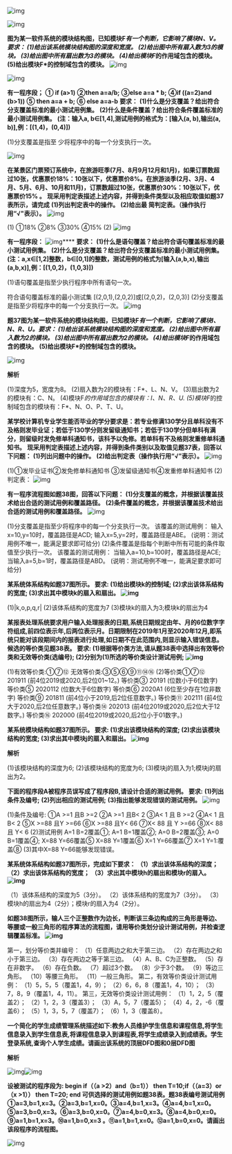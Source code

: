 ![img](https://file.biguotk.com/img/topic/20230520113509_64683fedb544a.png)

![img](https://file.biguotk.com/img/topic/20230520113509_64683fedb548b.png)

**图为某一软件系统的模块结构图，已知模块F*有一个判断，它影响了模块N、V。要求：
(1)给出该系统模块结构图的深度和宽度。
(2)给出图中所有扇入数为3的模块。
(3)给出图中所有扇出数为3的模块。
(4)给出模块F*的作用域包含的模块。**
**(5)给出模块F*的控制域包含的模块。**
![img](https://file.biguotk.com/img/topic/20230520113509_64683fedb53c8.png)

![img](https://file.biguotk.com/img/topic/20230520113509_64683fedb540a.png)

**有一程序段；**
**① if (a>1)**
**②then a=a/b;**
**③else a=a * b;**
**④if ((a=2)and (b>1))**
**⑤ then a=a + b;**
**⑥ else a=a-b**
**要求：**
**(1)什么是分支覆盖？给出符合分支覆盖标准的最小测试用例集。**
**(2)什么是条件覆盖？给出符合条件覆盖标准的最小测试用例集。**
**(注：输入a, b∈[1,4],测试用例的格式为：[输入(a, b),输出(a, b)],例：[(1,4)，(0,4)])**

(1)分支覆盖是指至 少将程序中的每一个分支执行一次。

![img](https://file.biguotk.com/img/topic/PM1680764289EEHU54471.jpg)

**在某景区门票预订系统中，在旅游旺季(7月、8月9月12月和1月)，如果订票数超过10张，优惠票价18%：10张以下，优惠票价8%。在旅游淡季(2月、3月、4月、5月、6月、10月和11月)，订票数超过10张，优惠票价30%：10张以下，优惠票价15% 。**
**现采用判定表描述上述内容，并得到条件类型以及相应取值如题37表所示，请完成**
**(1)列出判定表中的操作。**
**(2)给出最 简判定表。（操作执行用“√"表示）。**
![img](https://file.biguotk.com/img/topic/OP1680764289HTNX15474.jpg)

(1) ①18% ②8%
③30% ④15%
(2) ![img](https://file.biguotk.com/img/topic/JG1680764289RZER37004.jpg)

**有一程序段：**
![img](https://file.biguotk.com/img/topic/20220822170613_63034705648cd.png)****
**要求：**
**(1)什么是语句覆盖？给出符合语句覆盖标准的最小测试用例集。**
**(2)什么是分支覆盖？给出符合分支覆盖标准的最小测试用例集。**
**(注：a,x∈[1,2]整数，b∈[0,1]的整数，测试用例的格式为[输入(a,b,x),输出(a,b,x)],例：[(1,0,2)，(1,0,3)])**

(1)语句覆盖是指至少执行程序中所有语句一次。

符合语句覆盖标准的最小测试集
[(2,0,1),(2,0,2)]或[(2,0,2)，(2,0,3)]
(2)分支覆盖是指至少将程序中的每一个分支执行一次。
![img](https://file.biguotk.com/img/topic/20220822170613_6303470564913.png)

**题37图为某一软件系统的模块结构图，已知模块F*有一个判断，它影响了模块I、N、R、U。要求：
(1)给出该系统模块结构图的深度和宽度。
(2)给出图中所有扇入数为2的模块。
(3)给出图中所有扇出数为2的模块。
(4)给出模块F*的作用域包含的模块。**
**(5)给出模块F*的控制域包含的模块。**

![img](https://file.biguotk.com/img/topic/20220822170613_6303470564889.png)

**解析**

(1)深度为5，宽度为8。
(2)扇入数为2的模块有：F*、L、N、V。
(3)扇出数为2的模块有：C、N。
(4)模块F*的作用域包含的模块有：I、N、R、U.
(5)模块F*的控制域包含的模块有：F*、N、O、P、T、U。



**某学校计算机专业学生能否毕业的学分要求是：若专业修满130学分且单科没有不及格则发毕业证；若低于130学分则发留级通知书；若低于130学分但单科有满分，则留级时发免修单科通知书，该科予以免修。若单科有不及格则发重修单科通知书。**
**现采用判定表描述上述内容，并得到条件类别以及取值见题37表，回答以下问题：**
**(1)列出问题中的操作。**
**(2)给出判定表（操作执行用“√”表示）。**
![img](https://file.biguotk.com/img/topic/CE1653269618NLBU49838.jpg)

(1)①发毕业证书②发免修单科通知书
③发留级通知书④发重修单科通知书
(2)判定表：
![img](https://file.biguotk.com/img/topic/XA1653269618RXPZ69121.jpg)

**有一程序流程图如题38图，回答以下问题：**
**(1)分支覆盖的概念，并根据该覆盖技术给出合适的测试用例和覆盖路径。**
**(2)条件覆盖的概念，并根据该覆盖技术给出合适的测试用例和覆盖路径。**
![img](https://file.biguotk.com/img/topic/QS1653269618HUUN87853.jpg)

(1)分支覆盖是指至少将程序中的每一个分支执行一次。
该覆盖的测试用例：
输入x=10,y=10时，覆盖路径是ACD;
输入x=5,y=2时，覆盖路径是ABE。
(说明：测试用例不唯一，能满足要求即可给分)
(2)条件覆盖是指每个判断中所有可能的条件取值至少执行一次。
该覆盖的测试用例：
当输入a=10,b=100时，覆盖路径是ACE;
当输入a=5,b=1时，覆盖路径是ABD。
(说明：测试用例不唯一，能满足要求即可给分)

**某系统体系结构如题37图所示。
要求:
(1)给出模块k的控制域;
(2)求出该体系结构的宽度;
(3)求出其中模块k的扇入和扇出。
![img](https://file.biguotk.com/img/topic/1626856356PJNJ0363772.png)**

(1)|k,o,p,q,r|
(2)该体系结构的宽度为7
(3)模块k的扇入为3;模块k的扇出为4

**某报表处理系统要求用户输入处理报表的日期,系统日期规定由年、月的6位数字字符组成,前四位表示年,后两位表示月。日期限制在2019年1月至2020年12月,即系统只能对该段期间内的报表进行处理,如日期不在此范围内,则显示输入错误信息。候选的等价类见题38表。
要求:
(1)根据等价类方法,请从题38表中选择出有效等价类和无效等价类(选编号);
(2)分别为(1)所选的等价类设计测试用例;
![img](https://file.biguotk.com/img/topic/1626856356AEZC0510020.png)**

(1)有效等价类:①⑦⑫
无效等价类:③⑤⑥⑨⑪⑭⑯
(2)等价类①⑦⑫ 201911 (前4位2019或2020,后2位01~12。)
等价类③ 20191 (位数小于6位数字)
等价类⑤ 2020112 (位数大于6位数字)
等价类⑥ 2020A1 (6位至少存在1位非数字)
等价类⑨ 201811 (前4位小于2019,后2位任意数字。)
等价类⑪ 202111 (前4位大于2020,后2位任意数字。)
等价类⑭ 202013 (前4位2019或2020,后2位大于12数字。)
等价类⑯ 202000 (前4位2019或2020,后2位小于01数字。)

**某系统模块结构如题37图所示。
要求:
(1)求出该模块结构的深度;
(2)求出该模块结构的宽度;
(3)求出其中模块j的扇入和扇出。
![img](https://file.biguotk.com/img/topic/1626855227GOYU2476051.png)**

**解析**

(1)该模块结构的深度为6;
(2)该模块结构的宽度为6;
(3)模块j的扇入为1;模块j的扇出为2。

**下面的程序段A被程序员误写成了程序段B,请设计合适的测试用例。**
**要求:**
**(1)列出条件及编号;**
**(2)列出相应的测试用例;**
**(3)指出能够发现错误的测试用例。**
![img](https://file.biguotk.com/img/topic/1626855227QYWH2620940.png)

(1)条件及编号:
①A >=1 且B >=2
②A >=1 且B< 2
③A< 1 且 B >=2
④A< 1 且 B< 2
⑤X >=88 且Y >=66
⑥X >=88 且Y< 66
⑦X< 88 且 Y >=66
⑧X< 88 且 Y< 6
(2)测试用例
A=1 B=2覆盖①;
A=1 B=1覆盖②;
A=0 B=2覆盖③;
A=0 B=1覆盖④;
X=88 Y=66覆盖⑤
X=88 Y=1覆盖⑥
X=1 Y=66覆盖⑦
X=1 Y=1:覆盖⑧
(3)其中X=88 Y=66能够发现错误。

**某系统体系结构如题37图所示，完成如下要求：
（1）求出该体系结构的深度；
（2）求出该体系结构的宽度；
（3）求出其中模块h的扇出和模块r的扇入。
![img](https://file.biguotk.com/img/topic/1585895845XTOA8414521.jpg)**

（1）该体系结构的深度为5（3分）。
（2）该体系结构的宽度为7（3分）。
（3）模块h的扇出为4（2分）；模块r的扇入为4（2分）。

**如题38图所示，输人三个正整数作为边长，判断该三条边构成的三角形是等边、等腰或一般三角形的程序算法的流程图，请用等价类划分设计测试用例，并检查逻辑覆盖标准。
![img](https://file.biguotk.com/img/topic/1585895846YNXZ4679821.jpg)**

第一，划分等价类并编号：
（1）任意两边之和大于第三边。
（2）存在两边之和小于第三边。
（3）存在两边之等于第三边。
（4）A、B、C为正整数。
（5）存在非数字。
（6）存在负数。
（7）超过3个数。
（8）少于3个数。
（9）等边三角形。
（10）等腰三角形。
（11）一般三角形。
第二，有效等价类设计测试用例：
（1）5，5，5（覆盖1，4，9）；
（2）6，6，8（覆盖1，4，10）；
（3）7，8，9（覆盖1，4，11）。
第三，无效等价类设计测试用例：
（1）1，2，5（覆盖2）；
（2）1，2，3（覆盖3）；
（3）A，5，7（覆盖5）；
（4）4，2，-6（覆盖6）；
（5）1，3，5，7（覆盖7）；
（6）1，3（覆盖8）。

**一个简化的学生成绩管理系统描述如下:教务人员维护学生信息和课程信息,将学生信息录入到学生信息表,将课程信息录入到课程表,将学生成绩录入到成绩表。学生登录系统,查询个人学生成绩。请画出该系统的顶层DFD图和0层DFD图**

**解析**

![img](https://file.biguotk.com/img/topic/1565753570VQTD7035849.png)![img](https://file.biguotk.com/img/topic/1565753598QUKK0071468.png)

**设被测试的程序段为: begin if（（a >2）and（b=1）） then T=10;if（（a=3）or（x >1）） then T=20; end 可供选择的测试用例如题38表。题38表编号测试用例①a=3,b=1,x=3。②a=3,b=1,x=0。③a=4,b=1,x=3。④a=4,b=1,x=0。⑤a=3,b=0,x=3。⑥a=3,b=0,x=0。⑦a=4,b=0,x=3。⑧a=4,b=0,x=0。⑨a=1,b=1,x=3。⑩a=1,b=0,x=3 。⑪a=1,b=1,x=0。⑫a=1,b=0,x=0。请画出该段程序的流程图。**

![img](https://file.biguotk.com/img/topic/1565753647RFHJ5829823.png)